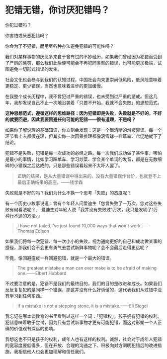 # 犯错无错，你讨厌犯错吗？


你犯过错吗？

你害怕或厌恶犯错吗？

你会为了不犯错，而用尽各种办法避免犯错的可能性吗？

我们对某样事物的厌恶多来自于曾有过的不妙经历，如果我们曾经因为犯错而受到了严厉的惩罚，那么我们此后便可能会不再犯同类型的错误，也可能更加极端，试图避免一切形式错误的发生。

社会文化也会参与到我们的认知过程，中国社会向来更崇尚低风险，低风险意味着更稳定、更少错误，当然也意味着进步的更加缓慢。

在我整个成长历程中，我不曾犯过严重的错误，也未受到过严重的惩戒。但这几年，我却发现自己不止一次地沿袭着「只要不开始，我就不会失败」的思想范式。

**这种思想范式，遵循这样的思维路径：因为犯错即是失败，失败就是不好的，不好的就要回避，因此我要回避任何可能的犯错——很有道理，不是吗？**

如果你了解说理的基础知识，你立刻会发现：这是一个很清晰的滑坡谬误。每一个环节看上去都很在理，但其实每一次因果推理都像滚雪球一样草率、仓促地就下了结论。

犯错不是失败，犯错是每一次成功的必经之路。每一次我们成功做了某件事，哪怕是最小的事情，比如学习踩单车、学习炒菜、学会某个单词的发音，都是在无数细碎的小错误之后达成的。只是那些错误看起来不太吓人罢了。

> 正确的结果，是从大量错误中得出来的。没有大量错误作台阶，也就登不上最后正确结果的高座。——钱学森
> 

失败就是不好的吗？我们为什么不换一个思考「失败」的态度呢？

有一个历史小故事说道：曾有个年轻人问爱迪生「您曾失败了一万次，您对这些失败有何看法呢？」 爱迪生对年轻人说「我并没有失败过1万次，我只是发明了1万种行不通的方法。」

> I have not failed,I've just found 10,000 ways that won't work.——Thomas Edison
> 

如果我们将每一次犯错、每一次小小的失败，视为通向更好的自己和成功做某事的捷径，那我们会不会更有勇气去尝试新鲜事物呢？会不会最后走得更远呢？

毕竟，像回避瘟疫一样回避犯错，就是一个最大的错误。

> The greatest mistake a man can ever make is to be afraid of making one.——Elbert Hubbard
> 

不过要注意的是，犯错不是我们的最终目的，我们的目的是改进和成长。如果我们反反复复犯的是同样一个错误，那这并没有什么好骄傲的，这代表我们从过错中没有学习到任何东西。

> If a mistake is not a stepping stone, it is a mistake.——Eli Siegel
> 

我忘记在哪本谈教育的书里看到过这样一个词：「犯错权」，孩子拥有犯错的权利。犯错意味着敢于尝试，因为只有尝试新事物才更有可能犯错，而这对形塑一个人正确的价值观有深远的影响。

我想这也不只是孩子的权利，成年人也有这样的权利。诚然，社会对于成年人犯错的宽容度要低得多，但在开放、合理的沟通之下、积极向对方阐明犯错后的改进措施，我相信他人也会更加理解和信任我们。